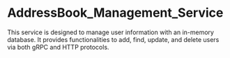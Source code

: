 # AddressBook_Management_Service
This service is designed to manage user information with an in-memory database. It provides functionalities to add, find, update, and delete users via both gRPC and HTTP protocols.
